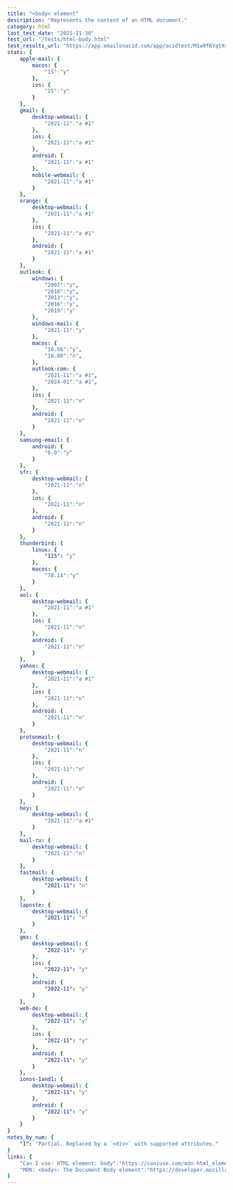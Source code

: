 ```yaml
---
title: "<body> element"
description: "Represents the content of an HTML document."
category: html
last_test_date: "2021-11-30"
test_url: "/tests/html-body.html"
test_results_url: "https://app.emailonacid.com/app/acidtest/M1w9fKYqtXsrlJ2mlElp9b2RoSd7lDcWwftkDazPgy4hm/list"
stats: {
    apple-mail: {
        macos: {
            "15":"y"
        },
        ios: {
            "15":"y"
        }
    },
    gmail: {
        desktop-webmail: {
            "2021-11":"a #1"
        },
        ios: {
            "2021-11":"a #1"
        },
        android: {
            "2021-11":"a #1"
        },
        mobile-webmail: {
            "2021-11":"a #1"
        }
    },
    orange: {
        desktop-webmail: {
            "2021-11":"a #1"
        },
        ios: {
            "2021-11":"a #1"
        },
        android: {
            "2021-11":"a #1"
        }
    },
    outlook: {
        windows: {
            "2007":"y",
            "2010":"y",
            "2013":"y",
            "2016":"y",
            "2019":"y"
        },
        windows-mail: {
            "2021-11":"y"
        },
        macos: {
            "16.56":"y",
            "16.80":"n",
        },
        outlook-com: {
            "2021-11":"a #1",
            "2024-01":"a #1",
        },
        ios: {
            "2021-11":"n"
        },
        android: {
            "2021-11":"n"
        }
    },
    samsung-email: {
        android: {
            "6.0":"y"
        }
    },
    sfr: {
        desktop-webmail: {
            "2021-11":"n"
        },
        ios: {
            "2021-11":"n"
        },
        android: {
            "2021-11":"n"
        }
    },
    thunderbird: {
        linux: {
      		"115": "y"
    	},
        macos: {
            "78.14":"y"
        }
    },
    aol: {
        desktop-webmail: {
            "2021-11":"a #1"
        },
        ios: {
            "2021-11":"n"
        },
        android: {
            "2021-11":"n"
        }
    },
    yahoo: {
        desktop-webmail: {
            "2021-11":"a #1"
        },
        ios: {
            "2021-11":"n"
        },
        android: {
            "2021-11":"n"
        }
    },
    protonmail: {
        desktop-webmail: {
            "2021-11":"n"
        },
        ios: {
            "2021-11":"n"
        },
        android: {
            "2021-11":"n"
        }
    },
    hey: {
        desktop-webmail: {
            "2021-11":"a #1"
        }
    },
    mail-ru: {
        desktop-webmail: {
            "2021-11":"n"
        }
    },
    fastmail: {
        desktop-webmail: {
            "2021-11": "n"
        }
    },
    laposte: {
        desktop-webmail: {
            "2021-11": "n"
        }
    },
	gmx: {
		desktop-webmail: {
			"2022-11": "y"
		},
		ios: {
			"2022-11": "y"
		},
		android: {
			"2022-11": "y"
		}
	},
	web-de: {
		desktop-webmail: {
			"2022-11": "y"
		},
		ios: {
			"2022-11": "y"
		},
		android: {
			"2022-11": "y"
		}
	},
	ionos-1and1: {
		desktop-webmail: {
			"2022-11": "y"
		},
		android: {
			"2022-11": "y"
		}
	}
}
notes_by_num: {
    "1": "Partial. Replaced by a `<div>` with supported attributes."
}
links: {
    "Can I use: HTML element: body":"https://caniuse.com/mdn-html_elements_body",
    "MDN: <body>: The Document Body element":"https://developer.mozilla.org/en-US/docs/Web/HTML/Element/body"
}
---
```

